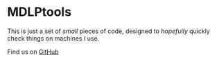 # MDLPtools

This is just a set of *small* pieces of code, 
designed to *hopefully* quickly check things on machines I use.

Find us on [GitHub](https://github.com/marcodelapierre/MDLPtools)
